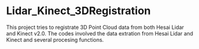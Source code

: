 # Lidar_Kinect_3DRegistration
This project tries to registrate 3D Point Cloud data from both Hesai Lidar and Kinect v2.0. The codes involved the data extration from Hesai Lidar and Kinect and several procesing functions.
